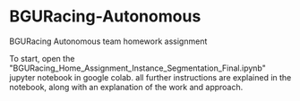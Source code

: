 # BGURacing-Autonomous
BGURacing Autonomous team homework assignment

To start, open the "BGURacing_Home_Assignment_Instance_Segmentation_Final.ipynb" jupyter notebook in google colab.
all further instructions are explained in the notebook, along with an explanation of the work and approach.
